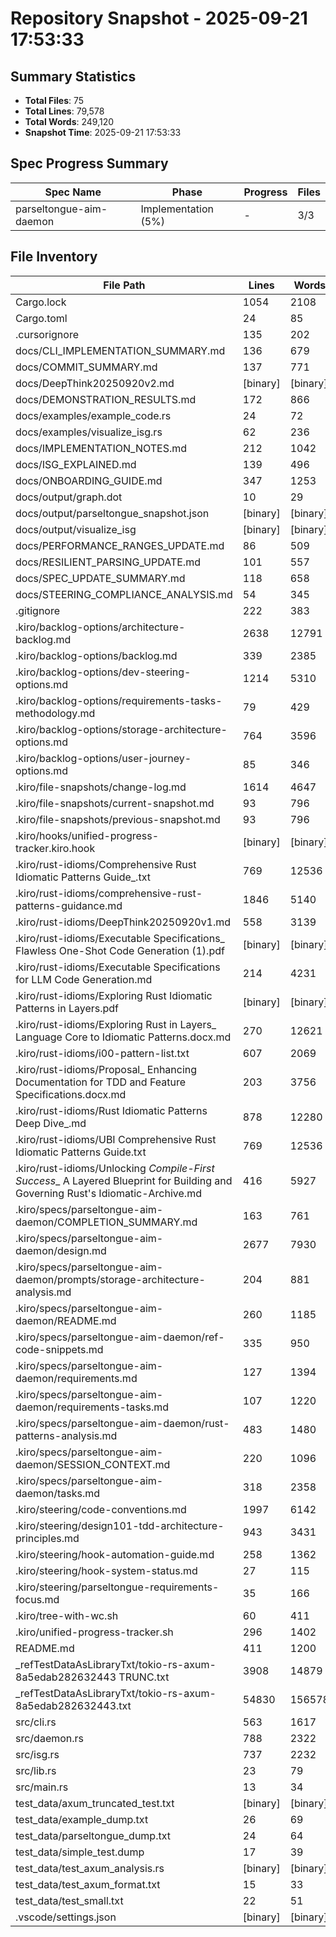 # Repository Snapshot - 2025-09-21 17:53:33

## Summary Statistics
- **Total Files**: 75
- **Total Lines**: 79,578
- **Total Words**: 249,120
- **Snapshot Time**: 2025-09-21 17:53:33

## Spec Progress Summary

| Spec Name | Phase | Progress | Files |
|-----------|-------|----------|-------|
| parseltongue-aim-daemon | Implementation (5%) | - | 3/3 |

## File Inventory

| File Path | Lines | Words | Size |
|-----------|-------|-------|------|
| Cargo.lock | 1054 | 2108 | 28K |
| Cargo.toml | 24 | 85 | 521 |
| .cursorignore | 135 | 202 | 1.7K |
| docs/CLI_IMPLEMENTATION_SUMMARY.md | 136 | 679 | 5.1K |
| docs/COMMIT_SUMMARY.md | 137 | 771 | 6.1K |
| docs/DeepThink20250920v2.md | [binary] | [binary] | 0 |
| docs/DEMONSTRATION_RESULTS.md | 172 | 866 | 6.5K |
| docs/examples/example_code.rs | 24 | 72 | 460 |
| docs/examples/visualize_isg.rs | 62 | 236 | 2.4K |
| docs/IMPLEMENTATION_NOTES.md | 212 | 1042 | 8.1K |
| docs/ISG_EXPLAINED.md | 139 | 496 | 3.4K |
| docs/ONBOARDING_GUIDE.md | 347 | 1253 | 9.3K |
| docs/output/graph.dot | 10 | 29 | 421 |
| docs/output/parseltongue_snapshot.json | [binary] | [binary] | 188K |
| docs/output/visualize_isg | [binary] | [binary] | 28M |
| docs/PERFORMANCE_RANGES_UPDATE.md | 86 | 509 | 3.7K |
| docs/RESILIENT_PARSING_UPDATE.md | 101 | 557 | 4.2K |
| docs/SPEC_UPDATE_SUMMARY.md | 118 | 658 | 5.0K |
| docs/STEERING_COMPLIANCE_ANALYSIS.md | 54 | 345 | 2.5K |
| .gitignore | 222 | 383 | 2.9K |
| .kiro/backlog-options/architecture-backlog.md | 2638 | 12791 | 104K |
| .kiro/backlog-options/backlog.md | 339 | 2385 | 19K |
| .kiro/backlog-options/dev-steering-options.md | 1214 | 5310 | 44K |
| .kiro/backlog-options/requirements-tasks-methodology.md | 79 | 429 | 3.5K |
| .kiro/backlog-options/storage-architecture-options.md | 764 | 3596 | 29K |
| .kiro/backlog-options/user-journey-options.md | 85 | 346 | 2.9K |
| .kiro/file-snapshots/change-log.md | 1614 | 4647 | 35K |
| .kiro/file-snapshots/current-snapshot.md | 93 | 796 | 5.2K |
| .kiro/file-snapshots/previous-snapshot.md | 93 | 796 | 5.2K |
| .kiro/hooks/unified-progress-tracker.kiro.hook | [binary] | [binary] | 547 |
| .kiro/rust-idioms/Comprehensive Rust Idiomatic Patterns Guide_.txt | 769 | 12536 | 90K |
| .kiro/rust-idioms/comprehensive-rust-patterns-guidance.md | 1846 | 5140 | 51K |
| .kiro/rust-idioms/DeepThink20250920v1.md | 558 | 3139 | 25K |
| .kiro/rust-idioms/Executable Specifications_ Flawless One-Shot Code Generation (1).pdf | [binary] | [binary] | 83K |
| .kiro/rust-idioms/Executable Specifications for LLM Code Generation.md | 214 | 4231 | 33K |
| .kiro/rust-idioms/Exploring Rust Idiomatic Patterns in Layers.pdf | [binary] | [binary] | 613K |
| .kiro/rust-idioms/Exploring Rust in Layers_ Language Core to Idiomatic Patterns.docx.md | 270 | 12621 | 97K |
| .kiro/rust-idioms/i00-pattern-list.txt | 607 | 2069 | 18K |
| .kiro/rust-idioms/Proposal_ Enhancing Documentation for TDD and Feature Specifications.docx.md | 203 | 3756 | 28K |
| .kiro/rust-idioms/Rust Idiomatic Patterns Deep Dive_.md | 878 | 12280 | 95K |
| .kiro/rust-idioms/UBI Comprehensive Rust Idiomatic Patterns Guide.txt | 769 | 12536 | 90K |
| .kiro/rust-idioms/Unlocking _Compile-First Success__ A Layered Blueprint for Building and Governing Rust's Idiomatic-Archive.md | 416 | 5927 | 47K |
| .kiro/specs/parseltongue-aim-daemon/COMPLETION_SUMMARY.md | 163 | 761 | 5.7K |
| .kiro/specs/parseltongue-aim-daemon/design.md | 2677 | 7930 | 87K |
| .kiro/specs/parseltongue-aim-daemon/prompts/storage-architecture-analysis.md | 204 | 881 | 7.2K |
| .kiro/specs/parseltongue-aim-daemon/README.md | 260 | 1185 | 11K |
| .kiro/specs/parseltongue-aim-daemon/ref-code-snippets.md | 335 | 950 | 9.7K |
| .kiro/specs/parseltongue-aim-daemon/requirements.md | 127 | 1394 | 9.3K |
| .kiro/specs/parseltongue-aim-daemon/requirements-tasks.md | 107 | 1220 | 9.6K |
| .kiro/specs/parseltongue-aim-daemon/rust-patterns-analysis.md | 483 | 1480 | 14K |
| .kiro/specs/parseltongue-aim-daemon/SESSION_CONTEXT.md | 220 | 1096 | 8.7K |
| .kiro/specs/parseltongue-aim-daemon/tasks.md | 318 | 2358 | 19K |
| .kiro/steering/code-conventions.md | 1997 | 6142 | 53K |
| .kiro/steering/design101-tdd-architecture-principles.md | 943 | 3431 | 29K |
| .kiro/steering/hook-automation-guide.md | 258 | 1362 | 11K |
| .kiro/steering/hook-system-status.md | 27 | 115 | 912 |
| .kiro/steering/parseltongue-requirements-focus.md | 35 | 166 | 1.3K |
| .kiro/tree-with-wc.sh | 60 | 411 | 2.7K |
| .kiro/unified-progress-tracker.sh | 296 | 1402 | 12K |
| README.md | 411 | 1200 | 10K |
| _refTestDataAsLibraryTxt/tokio-rs-axum-8a5edab282632443 TRUNC.txt | 3908 | 14879 | 136K |
| _refTestDataAsLibraryTxt/tokio-rs-axum-8a5edab282632443.txt | 54830 | 156578 | 1.6M |
| src/cli.rs | 563 | 1617 | 19K |
| src/daemon.rs | 788 | 2322 | 28K |
| src/isg.rs | 737 | 2232 | 27K |
| src/lib.rs | 23 | 79 | 591 |
| src/main.rs | 13 | 34 | 280 |
| test_data/axum_truncated_test.txt | [binary] | [binary] | 0 |
| test_data/example_dump.txt | 26 | 69 | 455 |
| test_data/parseltongue_dump.txt | 24 | 64 | 514 |
| test_data/simple_test.dump | 17 | 39 | 248 |
| test_data/test_axum_analysis.rs | [binary] | [binary] | 0 |
| test_data/test_axum_format.txt | 15 | 33 | 297 |
| test_data/test_small.txt | 22 | 51 | 401 |
| .vscode/settings.json | [binary] | [binary] | 44 |
